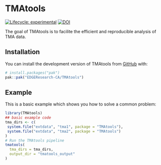 
# TMAtools

<!-- badges: start -->
[![Lifecycle: experimental](https://img.shields.io/badge/lifecycle-experimental-orange.svg)](https://lifecycle.r-lib.org/articles/stages.html#experimental)
[![DOI](https://zenodo.org/badge/DOI/10.5281/zenodo.15447743.svg)](https://doi.org/10.5281/zenodo.15447743)
<!-- badges: end -->

The goal of TMAtools is to facilite the efficient and reproducible analysis of TMA data.

## Installation

You can install the development version of TMAtools from [GitHub](https://github.com/) with:

``` r
# install.packages("pak")
pak::pak("EDGEResearch-CA/TMAtools")
```

## Example

This is a basic example which shows you how to solve a common problem:

``` r
library(TMAtools)
## basic example code
tma_dirs <- c(
 system.file("extdata", "tma1", package = "TMAtools"),
 system.file("extdata", "tma2", package = "TMAtools")
)
# Run the TMAtools pipeline
tmatools(
  tma_dirs = tma_dirs,
  output_dir = "tmatools_output"
)
```

